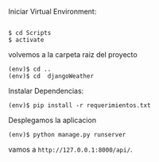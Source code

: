 
Iniciar Virtual Environment:
```

$ cd Scripts
$ activate
```
volvemos a la carpeta raiz del proyecto
```
(env)$ cd ..
(env)$ cd  djangoWeather

```
Instalar Dependencias:

```
(env)$ pip install -r requerimientos.txt
```


Desplegamos la aplicacion
```
(env)$ python manage.py runserver
```
vamos a  `http://127.0.0.1:8000/api/`.
